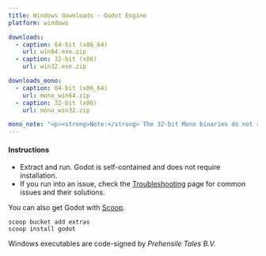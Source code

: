 ```yaml
---
title: Windows downloads - Godot Engine
platform: windows

downloads:
  - caption: 64-bit (x86_64)
    url: win64.exe.zip
  - caption: 32-bit (x86)
    url: win32.exe.zip

downloads_mono:
  - caption: 64-bit (x86_64)
    url: mono_win64.zip
  - caption: 32-bit (x86)
    url: mono_win32.zip

mono_note: "<p><strong>Note:</strong> The 32-bit Mono binaries do not run on 64-bit Windows systems at the time being. Make sure to export 64-bit Mono binaries for your 64-bit target platforms.</p>"
---
```


#### Instructions
- Extract and run. Godot is self-contained and does not require installation.
- If you run into an issue, check the [Troubleshooting](https://docs.godotengine.org/en/stable/about/troubleshooting.html) page for common issues and their solutions.


You can also get Godot with [Scoop](https://scoop.sh/).

<pre><code class="hljs csharp">scoop bucket <span class="hljs-keyword">add</span> extras
scoop install godot</code></pre>

Windows executables are code-signed by <em>Prehensile Tales B.V.</em>